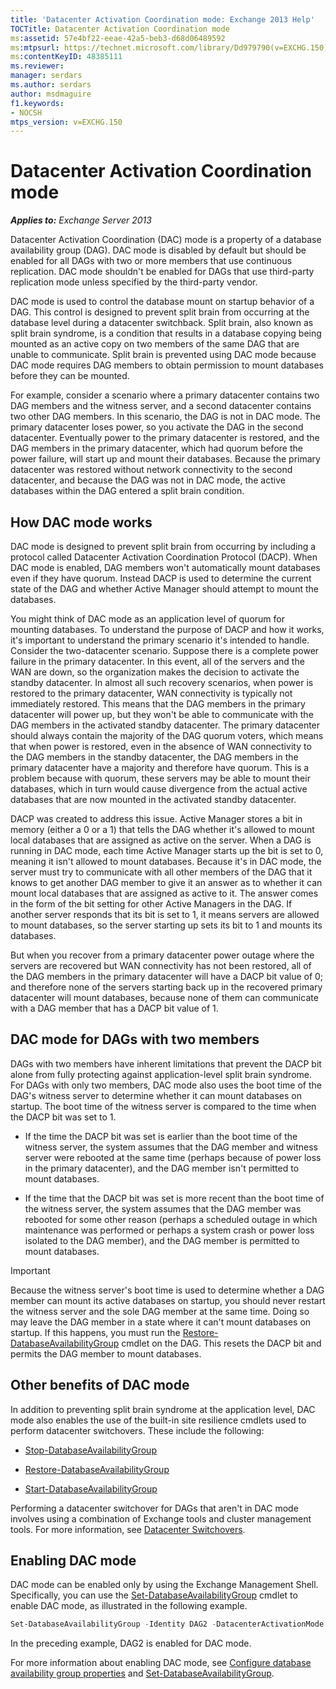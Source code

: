 ```yaml
---
title: 'Datacenter Activation Coordination mode: Exchange 2013 Help'
TOCTitle: Datacenter Activation Coordination mode
ms:assetid: 57e4bf22-eeae-42a5-beb3-d68d06489592
ms:mtpsurl: https://technet.microsoft.com/library/Dd979790(v=EXCHG.150)
ms:contentKeyID: 48385111
ms.reviewer: 
manager: serdars
ms.author: serdars
author: msdmaguire
f1.keywords:
- NOCSH
mtps_version: v=EXCHG.150
---
```


# Datacenter Activation Coordination mode

_**Applies to:** Exchange Server 2013_

Datacenter Activation Coordination (DAC) mode is a property of a database availability group (DAG). DAC mode is disabled by default but should be enabled for all DAGs with two or more members that use continuous replication. DAC mode shouldn't be enabled for DAGs that use third-party replication mode unless specified by the third-party vendor.

DAC mode is used to control the database mount on startup behavior of a DAG. This control is designed to prevent split brain from occurring at the database level during a datacenter switchback. Split brain, also known as split brain syndrome, is a condition that results in a database copying being mounted as an active copy on two members of the same DAG that are unable to communicate. Split brain is prevented using DAC mode because DAC mode requires DAG members to obtain permission to mount databases before they can be mounted.

For example, consider a scenario where a primary datacenter contains two DAG members and the witness server, and a second datacenter contains two other DAG members. In this scenario, the DAG is not in DAC mode. The primary datacenter loses power, so you activate the DAG in the second datacenter. Eventually power to the primary datacenter is restored, and the DAG members in the primary datacenter, which had quorum before the power failure, will start up and mount their databases. Because the primary datacenter was restored without network connectivity to the second datacenter, and because the DAG was not in DAC mode, the active databases within the DAG entered a split brain condition.

## How DAC mode works

DAC mode is designed to prevent split brain from occurring by including a protocol called Datacenter Activation Coordination Protocol (DACP). When DAC mode is enabled, DAG members won't automatically mount databases even if they have quorum. Instead DACP is used to determine the current state of the DAG and whether Active Manager should attempt to mount the databases.

You might think of DAC mode as an application level of quorum for mounting databases. To understand the purpose of DACP and how it works, it's important to understand the primary scenario it's intended to handle. Consider the two-datacenter scenario. Suppose there is a complete power failure in the primary datacenter. In this event, all of the servers and the WAN are down, so the organization makes the decision to activate the standby datacenter. In almost all such recovery scenarios, when power is restored to the primary datacenter, WAN connectivity is typically not immediately restored. This means that the DAG members in the primary datacenter will power up, but they won't be able to communicate with the DAG members in the activated standby datacenter. The primary datacenter should always contain the majority of the DAG quorum voters, which means that when power is restored, even in the absence of WAN connectivity to the DAG members in the standby datacenter, the DAG members in the primary datacenter have a majority and therefore have quorum. This is a problem because with quorum, these servers may be able to mount their databases, which in turn would cause divergence from the actual active databases that are now mounted in the activated standby datacenter.

DACP was created to address this issue. Active Manager stores a bit in memory (either a 0 or a 1) that tells the DAG whether it's allowed to mount local databases that are assigned as active on the server. When a DAG is running in DAC mode, each time Active Manager starts up the bit is set to 0, meaning it isn't allowed to mount databases. Because it's in DAC mode, the server must try to communicate with all other members of the DAG that it knows to get another DAG member to give it an answer as to whether it can mount local databases that are assigned as active to it. The answer comes in the form of the bit setting for other Active Managers in the DAG. If another server responds that its bit is set to 1, it means servers are allowed to mount databases, so the server starting up sets its bit to 1 and mounts its databases.

But when you recover from a primary datacenter power outage where the servers are recovered but WAN connectivity has not been restored, all of the DAG members in the primary datacenter will have a DACP bit value of 0; and therefore none of the servers starting back up in the recovered primary datacenter will mount databases, because none of them can communicate with a DAG member that has a DACP bit value of 1.

## DAC mode for DAGs with two members

DAGs with two members have inherent limitations that prevent the DACP bit alone from fully protecting against application-level split brain syndrome. For DAGs with only two members, DAC mode also uses the boot time of the DAG's witness server to determine whether it can mount databases on startup. The boot time of the witness server is compared to the time when the DACP bit was set to 1.

- If the time the DACP bit was set is earlier than the boot time of the witness server, the system assumes that the DAG member and witness server were rebooted at the same time (perhaps because of power loss in the primary datacenter), and the DAG member isn't permitted to mount databases.

- If the time that the DACP bit was set is more recent than the boot time of the witness server, the system assumes that the DAG member was rebooted for some other reason (perhaps a scheduled outage in which maintenance was performed or perhaps a system crash or power loss isolated to the DAG member), and the DAG member is permitted to mount databases.

> [!IMPORTANT]
> Because the witness server's boot time is used to determine whether a DAG member can mount its active databases on startup, you should never restart the witness server and the sole DAG member at the same time. Doing so may leave the DAG member in a state where it can't mount databases on startup. If this happens, you must run the <A href="/powershell/module/exchange/Restore-DatabaseAvailabilityGroup">Restore-DatabaseAvailabilityGroup</A> cmdlet on the DAG. This resets the DACP bit and permits the DAG member to mount databases.

## Other benefits of DAC mode

In addition to preventing split brain syndrome at the application level, DAC mode also enables the use of the built-in site resilience cmdlets used to perform datacenter switchovers. These include the following:

  - [Stop-DatabaseAvailabilityGroup](/powershell/module/exchange/Stop-DatabaseAvailabilityGroup)

  - [Restore-DatabaseAvailabilityGroup](/powershell/module/exchange/Restore-DatabaseAvailabilityGroup)

  - [Start-DatabaseAvailabilityGroup](/powershell/module/exchange/Start-DatabaseAvailabilityGroup)

Performing a datacenter switchover for DAGs that aren't in DAC mode involves using a combination of Exchange tools and cluster management tools. For more information, see [Datacenter Switchovers](datacenter-switchovers-exchange-2013-help.md).

## Enabling DAC mode

DAC mode can be enabled only by using the Exchange Management Shell. Specifically, you can use the [Set-DatabaseAvailabilityGroup](/powershell/module/exchange/Set-DatabaseAvailabilityGroup) cmdlet to enable DAC mode, as illustrated in the following example.

```powershell
Set-DatabaseAvailabilityGroup -Identity DAG2 -DatacenterActivationMode DagOnly
```

In the preceding example, DAG2 is enabled for DAC mode.

For more information about enabling DAC mode, see [Configure database availability group properties](configure-database-availability-group-properties-exchange-2013-help.md) and [Set-DatabaseAvailabilityGroup](/powershell/module/exchange/Set-DatabaseAvailabilityGroup).